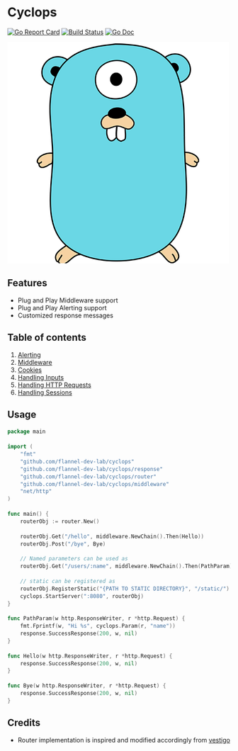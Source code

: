 # Cyclops
[![Go Report Card](https://goreportcard.com/badge/github.com/flannel-dev-lab/cyclops)](https://goreportcard.com/report/github.com/flannel-dev-lab/cyclops)
[![Build Status](https://travis-ci.org/flannel-dev-lab/cyclops.svg?branch=master)](https://travis-ci.org/flannel-dev-lab/cyclops)
[![Go Doc](https://godoc.org/github.com/flannel-dev-lab/cyclops?status.svg)](https://godoc.org/github.com/flannel-dev-lab/cyclops)

![GitHub Logo1](Gopher-logo.png)

## Features
- Plug and Play Middleware support
- Plug and Play Alerting support
- Customized response messages

## Table of contents
1. [Alerting](alerts/README.md)
2. [Middleware](middleware/README.md)
3. [Cookies](cookie/README.md)
4. [Handling Inputs](input/README.md)
5. [Handling HTTP Requests](requester/README.md)
6. [Handling Sessions](sessions/README.md)

## Usage
```go
package main

import (
	"fmt"
	"github.com/flannel-dev-lab/cyclops"
	"github.com/flannel-dev-lab/cyclops/response"
	"github.com/flannel-dev-lab/cyclops/router"
	"github.com/flannel-dev-lab/cyclops/middleware"
	"net/http"
)

func main() {
    routerObj := router.New()

    routerObj.Get("/hello", middleware.NewChain().Then(Hello))
    routerObj.Post("/bye", Bye)

    // Named parameters can be used as
    routerObj.Get("/users/:name", middleware.NewChain().Then(PathParam))

    // static can be registered as
    routerObj.RegisterStatic("{PATH TO STATIC DIRECTORY}", "/static/")
    cyclops.StartServer(":8080", routerObj)
}

func PathParam(w http.ResponseWriter, r *http.Request) {
    fmt.Fprintf(w, "Hi %s", cyclops.Param(r, "name"))
	response.SuccessResponse(200, w, nil)
}

func Hello(w http.ResponseWriter, r *http.Request) {
	response.SuccessResponse(200, w, nil)
}

func Bye(w http.ResponseWriter, r *http.Request) {
	response.SuccessResponse(200, w, nil)
}
```

## Credits
- Router implementation is inspired and modified accordingly from [vestigo](https://github.com/husobee/vestigo)

